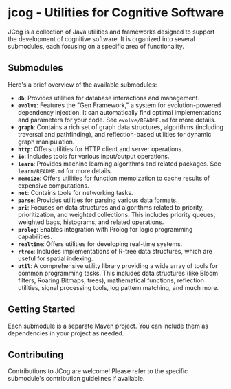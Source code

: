 # jcog - Utilities for Cognitive Software

JCog is a collection of Java utilities and frameworks designed to support the development of cognitive software. It is organized into several submodules, each focusing on a specific area of functionality.

## Submodules

Here's a brief overview of the available submodules:

*   **`db`**: Provides utilities for database interactions and management.
*   **`evolve`**: Features the "Gen Framework," a system for evolution-powered dependency injection. It can automatically find optimal implementations and parameters for your code. See `evolve/README.md` for more details.
*   **`graph`**: Contains a rich set of graph data structures, algorithms (including traversal and pathfinding), and reflection-based utilities for dynamic graph manipulation.
*   **`http`**: Offers utilities for HTTP client and server operations.
*   **`io`**: Includes tools for various input/output operations.
*   **`learn`**: Provides machine learning algorithms and related packages. See `learn/README.md` for more details.
*   **`memoize`**: Offers utilities for function memoization to cache results of expensive computations.
*   **`net`**: Contains tools for networking tasks.
*   **`parse`**: Provides utilities for parsing various data formats.
*   **`pri`**: Focuses on data structures and algorithms related to priority, prioritization, and weighted collections. This includes priority queues, weighted bags, histograms, and related operations.
*   **`prolog`**: Enables integration with Prolog for logic programming capabilities.
*   **`realtime`**: Offers utilities for developing real-time systems.
*   **`rtree`**: Includes implementations of R-tree data structures, which are useful for spatial indexing.
*   **`util`**: A comprehensive utility library providing a wide array of tools for common programming tasks. This includes data structures (like Bloom filters, Roaring Bitmaps, trees), mathematical functions, reflection utilities, signal processing tools, log pattern matching, and much more.

## Getting Started

Each submodule is a separate Maven project. You can include them as dependencies in your project as needed.

## Contributing

Contributions to JCog are welcome! Please refer to the specific submodule's contribution guidelines if available.
